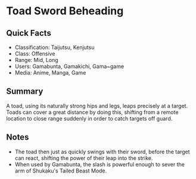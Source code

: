 # Toad Sword Beheading

## Quick Facts
- Classification: Taijutsu, Kenjutsu
- Class: Offensive
- Range: Mid, Long
- Users: Gamabunta, Gamakichi, Gama~game
- Media: Anime, Manga, Game

## Summary
A toad, using its naturally strong hips and legs, leaps precisely at a target. Toads can cover a great distance by doing this, shifting from a remote location to close range suddenly in order to catch targets off guard.

## Notes
- The toad then just as quickly swings with their sword, before the target can react, shifting the power of their leap into the strike.
- When used by Gamabunta, the slash is powerful enough to sever the arm of Shukaku's Tailed Beast Mode.
